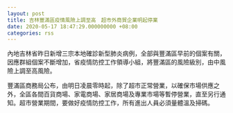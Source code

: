 ```yaml
---
layout: post
title: 吉林豐滿區疫情風險上調至高　超市外商貿企業明起停業
date: 2020-05-17 18:47:29.000000000 +08:00
categories: rss
---
```


內地吉林省昨日新增三宗本地確診新型肺炎病例，全部與豐滿區早前的個案有關，因應群組個案不斷增加，省疫情防控工作領導小組，將豐滿區的風險級別，由中風險上調至高風險。

豐滿區商務局公布，由明日凌晨零時起，除了超市正常營業，以確保市場供應之外，全區各間百貨商場、家電商場、家居商場及專業市場等暫停營業，直至另行通知。超市營業期間，要做好疫情防控工作，所有進出人員必須量體溫及掃碼。
